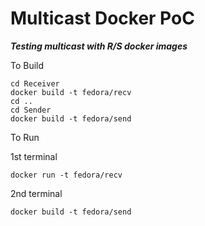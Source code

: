# Multicast Docker PoC

**_Testing multicast with R/S docker images_**


To Build 
```
cd Receiver
docker build -t fedora/recv
cd ..
cd Sender
docker build -t fedora/send
```

To Run

1st terminal 
```
docker run -t fedora/recv
```

2nd terminal
```
docker build -t fedora/send
```


